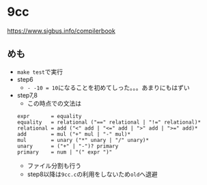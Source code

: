 # 9cc
https://www.sigbus.info/compilerbook

## めも
- `make test`で実行
- step6
  - `- -10 = 10`になることを初めてしった。。。あまりにもはずい
- step7,8
  - この時点での文法は
  ```
  expr       = equality
  equality   = relational ("==" relational | "!=" relational)*
  relational = add ("<" add | "<=" add | ">" add | ">=" add)*
  add        = mul ("+" mul | "-" mul)*
  mul        = unary ("*" unary | "/" unary)*
  unary      = ("+" | "-")? primary
  primary    = num | "(" expr ")"
  ```
  - ファイル分割も行う
  - step8以降は`9cc.c`の利用をしないため`old`へ退避